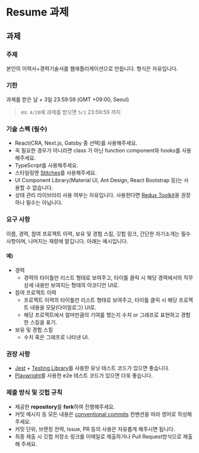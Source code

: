 # Resume 과제

## 과제

### 주제

본인의 이력서+경력기술서를 웹애플리케이션으로 만듭니다. 형식은 자유입니다.

### 기한

과제를 받은 날 + 3일 23:59:59 (GMT +09:00, Seoul)

> ex. `4/28`에 과제를 받으면 `5/1` 23:59:59 까지

### 기술 스펙 (필수)

- React(CRA, Next.js, Gatsby 중 선택)를 사용해주세요.
- 꼭 필요한 경우가 아니라면 class 가 아닌 function component와 hooks를 사용해주세요.
- TypeScript를 사용해주세요.
- 스타일링엔 [Stitches](https://stitches.dev/)를 사용해주세요.
- UI Component Library(Material UI, Ant Design, React Bootstrap 등)는 사용할 수 없습니다.
- 상태 관리 라이브러리 사용 여부는 자유입니다. 사용한다면 [Redux Toolkit](http://redux-toolkit.js.org/)을 권장하나 필수는 아닙니다.

### 요구 사항

이름, 경력, 참여 프로젝트 이력, 보유 및 경험 스킬, 깃헙 링크, 간단한 자기소개는 필수 사항이며, 나머지는 재량에 맡깁니다. 아래는 예시입니다.

#### 예)

- 경력
  - 경력의 타이틀만 리스트 형태로 보여주고, 타이틀 클릭 시 해당 경력에서의 직무 상세 내용만 보여지는 형태의 아코디언 UI로.
- 참여 프로젝트 이력
  - 프로젝트 이력의 타이틀만 리스트 형태로 보여주고, 타이틀 클릭 시 해당 프로젝트 내용을 모달(다이얼로그) UI로.
  - 해당 프로젝트에서 얼마만큼의 기여를 했는지 수치 or 그래프로 표현하고 경험한 스킬을 표기.
- 보유 및 경험 스킬
  - 수치 혹은 그래프로 나타낸 UI.

### 권장 사항

- [Jest](https://jestjs.io/) + [Testing Library](https://testing-library.com/docs/react-testing-library/intro)를 사용한 유닛 테스트 코드가 있으면 좋습니다.
- [Playwright](https://playwright.dev/)를 사용한 e2e 테스트 코드가 있으면 더욱 좋습니다.

### 제출 방식 및 깃헙 규칙

- 제공한 **repository**를 **fork**하여 진행해주세요.
- 커밋 메시지 등 모든 내용은 [conventional commits](https://www.conventionalcommits.org/en/v1.0.0/) 컨벤션을 따라 영어로 작성해주세요.
- 커밋 단위, 브랜칭 전략, Issue, PR 등의 사용은 자유롭게 해주시면 됩니다.
- 최종 제출 시 깃헙 저장소 링크를 이메일로 제출하거나 Pull Request방식으로 제출해 주세요.

